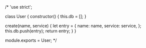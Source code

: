 /* 'use strict';

class User {
  constructor() {
    this.db = [];
  }

  create(name, service) {
    let entry = { 
      name: name,
      service: service,
    };
    this.db.push(entry);
    return entry;
  }
}

module.exports = User;
 */